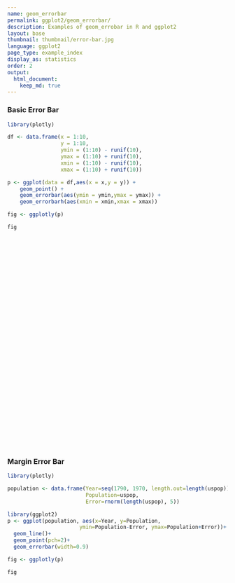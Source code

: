 ```yaml
---
name: geom_errorbar
permalink: ggplot2/geom_errorbar/
description: Examples of geom_errobar in R and ggplot2
layout: base
thumbnail: thumbnail/error-bar.jpg
language: ggplot2
page_type: example_index
display_as: statistics
order: 2
output:
  html_document:
    keep_md: true
---
```



### Basic Error Bar


```r
library(plotly)

df <- data.frame(x = 1:10,
                 y = 1:10,
                 ymin = (1:10) - runif(10),
                 ymax = (1:10) + runif(10),
                 xmin = (1:10) - runif(10),
                 xmax = (1:10) + runif(10))

p <- ggplot(data = df,aes(x = x,y = y)) + 
    geom_point() + 
    geom_errorbar(aes(ymin = ymin,ymax = ymax)) + 
    geom_errorbarh(aes(xmin = xmin,xmax = xmax))

fig <- ggplotly(p)

fig
```

<div id="htmlwidget-86b66541290d7705bbc3" style="width:672px;height:480px;" class="plotly html-widget"></div>
<script type="application/json" data-for="htmlwidget-86b66541290d7705bbc3">{"x":{"data":[{"x":[1,2,3,4,5,6,7,8,9,10],"y":[1,2,3,4,5,6,7,8,9,10],"text":["x:  1<br />y:  1","x:  2<br />y:  2","x:  3<br />y:  3","x:  4<br />y:  4","x:  5<br />y:  5","x:  6<br />y:  6","x:  7<br />y:  7","x:  8<br />y:  8","x:  9<br />y:  9","x: 10<br />y: 10"],"type":"scatter","mode":"markers","marker":{"autocolorscale":false,"color":"rgba(0,0,0,1)","opacity":1,"size":5.66929133858268,"symbol":"circle","line":{"width":1.88976377952756,"color":"rgba(0,0,0,1)"}},"hoveron":"points","showlegend":false,"xaxis":"x","yaxis":"y","hoverinfo":"text","frame":null},{"x":[1,2,3,4,5,6,7,8,9,10],"y":[1,2,3,4,5,6,7,8,9,10],"text":["ymin: 0.08731912<br />ymax:  1.107920<br />x:  1<br />y:  1","ymin: 1.98362328<br />ymax:  2.569496<br />x:  2<br />y:  2","ymin: 2.40522127<br />ymax:  3.054863<br />x:  3<br />y:  3","ymin: 3.57438738<br />ymax:  4.073773<br />x:  4<br />y:  4","ymin: 4.98312538<br />ymax:  5.562389<br />x:  5<br />y:  5","ymin: 5.88522690<br />ymax:  6.441866<br />x:  6<br />y:  6","ymin: 6.63977499<br />ymax:  7.881743<br />x:  7<br />y:  7","ymin: 7.81569849<br />ymax:  8.985132<br />x:  8<br />y:  8","ymin: 8.38177845<br />ymax:  9.786169<br />x:  9<br />y:  9","ymin: 9.74685358<br />ymax: 10.829348<br />x: 10<br />y: 10"],"type":"scatter","mode":"lines","opacity":1,"line":{"color":"transparent"},"error_y":{"array":[0.107919903704897,0.569496001349762,0.0548628938850015,0.0737730115652084,0.562389185419306,0.441866042790934,0.881742944009602,0.985131636960432,0.786169107770547,0.82934776856564],"arrayminus":[0.912680881563574,0.0163767246995121,0.59477873169817,0.425612624036148,0.0168746241834015,0.114773098146543,0.360225006239489,0.184301505796611,0.618221545126289,0.253146419301629],"type":"data","width":17.4604247641701,"symmetric":false,"color":"rgba(0,0,0,1)"},"showlegend":false,"xaxis":"x","yaxis":"y","hoverinfo":"text","frame":null},{"x":[1,2,3,4,5,6,7,8,9,10],"y":[1,2,3,4,5,6,7,8,9,10],"text":["xmin: 0.2689538<br />xmax:  1.104358<br />x:  1<br />y:  1","xmin: 1.8246258<br />xmax:  2.520716<br />x:  2<br />y:  2","xmin: 2.8574873<br />xmax:  3.331119<br />x:  3<br />y:  3","xmin: 3.7768590<br />xmax:  4.238578<br />x:  4<br />y:  4","xmin: 4.3287189<br />xmax:  5.517707<br />x:  5<br />y:  5","xmin: 5.7086523<br />xmax:  6.855045<br />x:  6<br />y:  6","xmin: 6.0144506<br />xmax:  7.356542<br />x:  7<br />y:  7","xmin: 7.7821386<br />xmax:  8.173841<br />x:  8<br />y:  8","xmin: 8.3482716<br />xmax:  9.847246<br />x:  9<br />y:  9","xmin: 9.9099660<br />xmax: 10.765418<br />x: 10<br />y: 10"],"type":"scatter","mode":"lines","opacity":1,"line":{"color":"transparent"},"error_x":{"array":[0.104357934556901,0.520715935621411,0.331118809757754,0.238578215008602,0.517707341350615,0.855044932570308,0.356542440829799,0.173841369338334,0.847246094373986,0.765418207738549],"arrayminus":[0.731046210974455,0.17537415982224,0.142512734048069,0.223140989430249,0.67128110001795,0.291347731137648,0.985549394972622,0.217861388809979,0.651728350901976,0.0900340036023408],"type":"data","width":12.1866264904736,"symmetric":false,"color":"rgba(0,0,0,1)"},"showlegend":false,"xaxis":"x","yaxis":"y","hoverinfo":"text","frame":null}],"layout":{"margin":{"t":26.2283105022831,"r":7.30593607305936,"b":40.1826484018265,"l":31.4155251141553},"plot_bgcolor":"rgba(235,235,235,1)","paper_bgcolor":"rgba(255,255,255,1)","font":{"color":"rgba(0,0,0,1)","family":"","size":14.6118721461187},"xaxis":{"domain":[0,1],"automargin":true,"type":"linear","autorange":false,"range":[-0.255869431910105,11.2902414286742],"tickmode":"array","ticktext":["0","3","6","9"],"tickvals":[0,3,6,9],"categoryorder":"array","categoryarray":["0","3","6","9"],"nticks":null,"ticks":"outside","tickcolor":"rgba(51,51,51,1)","ticklen":3.65296803652968,"tickwidth":0.66417600664176,"showticklabels":true,"tickfont":{"color":"rgba(77,77,77,1)","family":"","size":11.689497716895},"tickangle":-0,"showline":false,"linecolor":null,"linewidth":0,"showgrid":true,"gridcolor":"rgba(255,255,255,1)","gridwidth":0.66417600664176,"zeroline":false,"anchor":"y","title":{"text":"x","font":{"color":"rgba(0,0,0,1)","family":"","size":14.6118721461187}},"hoverformat":".2f"},"yaxis":{"domain":[0,1],"automargin":true,"type":"linear","autorange":false,"range":[-0.449782314070035,11.3664492010721],"tickmode":"array","ticktext":["0","3","6","9"],"tickvals":[0,3,6,9],"categoryorder":"array","categoryarray":["0","3","6","9"],"nticks":null,"ticks":"outside","tickcolor":"rgba(51,51,51,1)","ticklen":3.65296803652968,"tickwidth":0.66417600664176,"showticklabels":true,"tickfont":{"color":"rgba(77,77,77,1)","family":"","size":11.689497716895},"tickangle":-0,"showline":false,"linecolor":null,"linewidth":0,"showgrid":true,"gridcolor":"rgba(255,255,255,1)","gridwidth":0.66417600664176,"zeroline":false,"anchor":"x","title":{"text":"y","font":{"color":"rgba(0,0,0,1)","family":"","size":14.6118721461187}},"hoverformat":".2f"},"shapes":[{"type":"rect","fillcolor":null,"line":{"color":null,"width":0,"linetype":[]},"yref":"paper","xref":"paper","x0":0,"x1":1,"y0":0,"y1":1}],"showlegend":false,"legend":{"bgcolor":"rgba(255,255,255,1)","bordercolor":"transparent","borderwidth":1.88976377952756,"font":{"color":"rgba(0,0,0,1)","family":"","size":11.689497716895}},"hovermode":"closest","barmode":"relative"},"config":{"doubleClick":"reset","showSendToCloud":false},"source":"A","attrs":{"5d825320f2e7":{"x":{},"y":{},"type":"scatter"},"5d824a4cbcbf":{"ymin":{},"ymax":{},"x":{},"y":{}},"5d827dec16cc":{"xmin":{},"xmax":{},"x":{},"y":{}}},"cur_data":"5d825320f2e7","visdat":{"5d825320f2e7":["function (y) ","x"],"5d824a4cbcbf":["function (y) ","x"],"5d827dec16cc":["function (y) ","x"]},"highlight":{"on":"plotly_click","persistent":false,"dynamic":false,"selectize":false,"opacityDim":0.2,"selected":{"opacity":1},"debounce":0},"shinyEvents":["plotly_hover","plotly_click","plotly_selected","plotly_relayout","plotly_brushed","plotly_brushing","plotly_clickannotation","plotly_doubleclick","plotly_deselect","plotly_afterplot","plotly_sunburstclick"],"base_url":"https://plot.ly"},"evals":[],"jsHooks":[]}</script>

### Margin Error Bar


```r
library(plotly)

population <- data.frame(Year=seq(1790, 1970, length.out=length(uspop)), 
                         Population=uspop, 
                         Error=rnorm(length(uspop), 5))

library(ggplot2)
p <- ggplot(population, aes(x=Year, y=Population, 
                       ymin=Population-Error, ymax=Population+Error))+
  geom_line()+
  geom_point(pch=2)+
  geom_errorbar(width=0.9)

fig <- ggplotly(p)

fig
```

<div id="htmlwidget-338953f07552d60b85d2" style="width:672px;height:480px;" class="plotly html-widget"></div>
<script type="application/json" data-for="htmlwidget-338953f07552d60b85d2">{"x":{"data":[{"x":[1790,1800,1810,1820,1830,1840,1850,1860,1870,1880,1890,1900,1910,1920,1930,1940,1950,1960,1970],"y":[3.93,5.31,7.24,9.64,12.9,17.1,23.2,31.4,39.8,50.2,62.9,76,92,105.7,122.8,131.7,151.3,179.3,203.2],"text":["Year: 1790<br />Population:   3.93<br />Population - Error:  -0.8980486<br />Population + Error:   8.758049","Year: 1800<br />Population:   5.31<br />Population - Error:   1.2975044<br />Population + Error:   9.322496","Year: 1810<br />Population:   7.24<br />Population - Error:   3.3685355<br />Population + Error:  11.111464","Year: 1820<br />Population:   9.64<br />Population - Error:   3.9473824<br />Population + Error:  15.332618","Year: 1830<br />Population:  12.90<br />Population - Error:   6.9104380<br />Population + Error:  18.889562","Year: 1840<br />Population:  17.10<br />Population - Error:  11.3601086<br />Population + Error:  22.839891","Year: 1850<br />Population:  23.20<br />Population - Error:  19.5581067<br />Population + Error:  26.841893","Year: 1860<br />Population:  31.40<br />Population - Error:  27.9515904<br />Population + Error:  34.848410","Year: 1870<br />Population:  39.80<br />Population - Error:  35.6189625<br />Population + Error:  43.981037","Year: 1880<br />Population:  50.20<br />Population - Error:  44.3897408<br />Population + Error:  56.010259","Year: 1890<br />Population:  62.90<br />Population - Error:  58.5434817<br />Population + Error:  67.256518","Year: 1900<br />Population:  76.00<br />Population - Error:  70.3723415<br />Population + Error:  81.627659","Year: 1910<br />Population:  92.00<br />Population - Error:  86.0361597<br />Population + Error:  97.963840","Year: 1920<br />Population: 105.70<br />Population - Error:  98.2047825<br />Population + Error: 113.195218","Year: 1930<br />Population: 122.80<br />Population - Error: 119.0864960<br />Population + Error: 126.513504","Year: 1940<br />Population: 131.70<br />Population - Error: 127.4468227<br />Population + Error: 135.953177","Year: 1950<br />Population: 151.30<br />Population - Error: 146.4316766<br />Population + Error: 156.168323","Year: 1960<br />Population: 179.30<br />Population - Error: 176.0142929<br />Population + Error: 182.585707","Year: 1970<br />Population: 203.20<br />Population - Error: 197.2932179<br />Population + Error: 209.106782"],"type":"scatter","mode":"lines+markers","line":{"width":1.88976377952756,"color":"transparent","dash":"solid"},"hoveron":"points","showlegend":false,"xaxis":"x","yaxis":"y","hoverinfo":"text","marker":{"autocolorscale":false,"color":"rgba(0,0,0,1)","opacity":1,"size":5.66929133858268,"symbol":"triangle-up-open","line":{"width":1.88976377952756,"color":"rgba(0,0,0,1)"}},"opacity":1,"error_y":{"array":[4.82804863123628,4.01249555454383,3.8714644745433,5.69261759331129,5.98956198952673,5.73989144461275,3.64189327681742,3.44840964293185,4.18103746851604,5.81025924086486,4.35651830320096,5.62765851188254,5.96384026710788,7.49521752707692,3.71350401455504,4.25317730513652,4.86832339154535,3.28570708682651,5.90678209970824],"arrayminus":[4.82804863123628,4.01249555454383,3.8714644745433,5.69261759331129,5.98956198952673,5.73989144461275,3.64189327681742,3.44840964293185,4.18103746851604,5.81025924086486,4.35651830320096,5.62765851188254,5.96384026710788,7.49521752707692,3.71350401455504,4.2531773051365,4.86832339154535,3.28570708682651,5.90678209970824],"type":"data","width":1.01311623699693,"symmetric":false,"color":"rgba(0,0,0,1)"},"frame":null}],"layout":{"margin":{"t":26.2283105022831,"r":7.30593607305936,"b":40.1826484018265,"l":43.1050228310502},"plot_bgcolor":"rgba(235,235,235,1)","paper_bgcolor":"rgba(255,255,255,1)","font":{"color":"rgba(0,0,0,1)","family":"","size":14.6118721461187},"xaxis":{"domain":[0,1],"automargin":true,"type":"linear","autorange":false,"range":[1780.505,1979.495],"tickmode":"array","ticktext":["1800","1850","1900","1950"],"tickvals":[1800,1850,1900,1950],"categoryorder":"array","categoryarray":["1800","1850","1900","1950"],"nticks":null,"ticks":"outside","tickcolor":"rgba(51,51,51,1)","ticklen":3.65296803652968,"tickwidth":0.66417600664176,"showticklabels":true,"tickfont":{"color":"rgba(77,77,77,1)","family":"","size":11.689497716895},"tickangle":-0,"showline":false,"linecolor":null,"linewidth":0,"showgrid":true,"gridcolor":"rgba(255,255,255,1)","gridwidth":0.66417600664176,"zeroline":false,"anchor":"y","title":{"text":"Year","font":{"color":"rgba(0,0,0,1)","family":"","size":14.6118721461187}},"hoverformat":".2f"},"yaxis":{"domain":[0,1],"automargin":true,"type":"linear","autorange":false,"range":[-11.3982901677835,219.607023636255],"tickmode":"array","ticktext":["0","50","100","150","200"],"tickvals":[0,50,100,150,200],"categoryorder":"array","categoryarray":["0","50","100","150","200"],"nticks":null,"ticks":"outside","tickcolor":"rgba(51,51,51,1)","ticklen":3.65296803652968,"tickwidth":0.66417600664176,"showticklabels":true,"tickfont":{"color":"rgba(77,77,77,1)","family":"","size":11.689497716895},"tickangle":-0,"showline":false,"linecolor":null,"linewidth":0,"showgrid":true,"gridcolor":"rgba(255,255,255,1)","gridwidth":0.66417600664176,"zeroline":false,"anchor":"x","title":{"text":"Population","font":{"color":"rgba(0,0,0,1)","family":"","size":14.6118721461187}},"hoverformat":".2f"},"shapes":[{"type":"rect","fillcolor":null,"line":{"color":null,"width":0,"linetype":[]},"yref":"paper","xref":"paper","x0":0,"x1":1,"y0":0,"y1":1}],"showlegend":false,"legend":{"bgcolor":"rgba(255,255,255,1)","bordercolor":"transparent","borderwidth":1.88976377952756,"font":{"color":"rgba(0,0,0,1)","family":"","size":11.689497716895}},"hovermode":"closest","barmode":"relative"},"config":{"doubleClick":"reset","showSendToCloud":false},"source":"A","attrs":{"5d82c16ae51":{"x":{},"y":{},"ymin":{},"ymax":{},"type":"scatter"},"5d8238154cef":{"x":{},"y":{},"ymin":{},"ymax":{}},"5d82357e8da9":{"x":{},"y":{},"ymin":{},"ymax":{}}},"cur_data":"5d82c16ae51","visdat":{"5d82c16ae51":["function (y) ","x"],"5d8238154cef":["function (y) ","x"],"5d82357e8da9":["function (y) ","x"]},"highlight":{"on":"plotly_click","persistent":false,"dynamic":false,"selectize":false,"opacityDim":0.2,"selected":{"opacity":1},"debounce":0},"shinyEvents":["plotly_hover","plotly_click","plotly_selected","plotly_relayout","plotly_brushed","plotly_brushing","plotly_clickannotation","plotly_doubleclick","plotly_deselect","plotly_afterplot","plotly_sunburstclick"],"base_url":"https://plot.ly"},"evals":[],"jsHooks":[]}</script>
